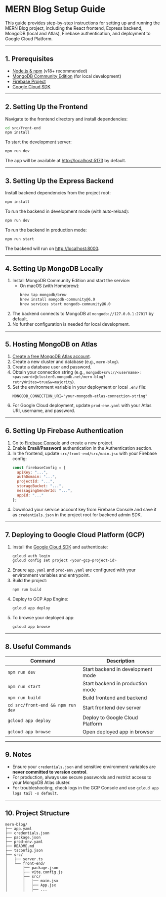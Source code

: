 # MERN Blog Setup Guide

This guide provides step-by-step instructions for setting up and running the MERN Blog project, including the React frontend, Express backend, MongoDB (local and Atlas), Firebase authentication, and deployment to Google Cloud Platform.

---

## 1. Prerequisites

- [Node.js & npm](https://nodejs.org/en/) (v18+ recommended)
- [MongoDB Community Edition](https://www.mongodb.com/try/download/community) (for local development)
- [Firebase Project](https://console.firebase.google.com/)
- [Google Cloud SDK](https://cloud.google.com/sdk/docs/install)

---

## 2. Setting Up the Frontend

Navigate to the frontend directory and install dependencies:

```bash
cd src/front-end
npm install
```

To start the development server:

```bash
npm run dev
```

The app will be available at [http://localhost:5173](http://localhost:5173) by default.

---

## 3. Setting Up the Express Backend

Install backend dependencies from the project root:

```bash
npm install
```

To run the backend in development mode (with auto-reload):

```bash
npm run dev
```

To run the backend in production mode:

```bash
npm run start
```

The backend will run on [http://localhost:8000](http://localhost:8000).

---

## 4. Setting Up MongoDB Locally

1. Install MongoDB Community Edition and start the service:
	- On macOS (with Homebrew):
	  ```bash
	  brew tap mongodb/brew
	  brew install mongodb-community@6.0
	  brew services start mongodb-community@6.0
	  ```
2. The backend connects to MongoDB at `mongodb://127.0.0.1:27017` by default.
3. No further configuration is needed for local development.

---

## 5. Hosting MongoDB on Atlas

1. [Create a free MongoDB Atlas account](https://www.mongodb.com/cloud/atlas/register).
2. Create a new cluster and database (e.g., `mern-blog`).
3. Create a database user and password.
4. Obtain your connection string (e.g., `mongodb+srv://<username>:<password>@cluster0.mongodb.net/mern-blog?retryWrites=true&w=majority`).
5. Set the environment variable in your deployment or local `.env` file:
	```env
	MONGODB_CONNECTION_URI="your-mongodb-atlas-connection-string"
	```
6. For Google Cloud deployment, update `prod-env.yaml` with your Atlas URI, username, and password.

---

## 6. Setting Up Firebase Authentication

1. Go to [Firebase Console](https://console.firebase.google.com/) and create a new project.
2. Enable **Email/Password** authentication in the Authentication section.
3. In the frontend, update `src/front-end/src/main.jsx` with your Firebase config:
	```js
	const firebaseConfig = {
	  apiKey: "...",
	  authDomain: "...",
	  projectId: "...",
	  storageBucket: "...",
	  messagingSenderId: "...",
	  appId: "..."
	};
	```
4. Download your service account key from Firebase Console and save it as `credentials.json` in the project root for backend admin SDK.

---

## 7. Deploying to Google Cloud Platform (GCP)

1. Install the [Google Cloud SDK](https://cloud.google.com/sdk/docs/install) and authenticate:
	```bash
	gcloud auth login
	gcloud config set project <your-gcp-project-id>
	```
2. Ensure `app.yaml` and `prod-env.yaml` are configured with your environment variables and entrypoint.
3. Build the project:
	```bash
	npm run build
	```
4. Deploy to GCP App Engine:
	```bash
	gcloud app deploy
	```
5. To browse your deployed app:
	```bash
	gcloud app browse
	```

---

## 8. Useful Commands

| Command                        | Description                                 |
|--------------------------------|---------------------------------------------|
| `npm run dev`                  | Start backend in development mode           |
| `npm run start`                | Start backend in production mode            |
| `npm run build`                | Build frontend and backend                  |
| `cd src/front-end && npm run dev` | Start frontend dev server                |
| `gcloud app deploy`            | Deploy to Google Cloud Platform             |
| `gcloud app browse`            | Open deployed app in browser                |

---

## 9. Notes

- Ensure your `credentials.json` and sensitive environment variables are **never committed to version control**.
- For production, always use secure passwords and restrict access to your MongoDB Atlas cluster.
- For troubleshooting, check logs in the GCP Console and use `gcloud app logs tail -s default`.

---

## 10. Project Structure

```
mern-blog/
├── app.yaml
├── credentials.json
├── package.json
├── prod-env.yaml
├── README.md
├── tsconfig.json
├── src/
│   ├── server.ts
│   └── front-end/
│       ├── package.json
│       ├── vite.config.js
│       ├── src/
│       │   ├── main.jsx
│       │   ├── App.jsx
│       │   ├── ...
```
